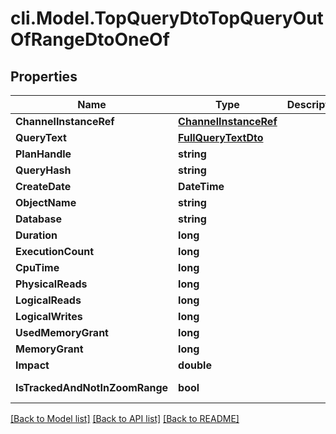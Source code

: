 # cli.Model.TopQueryDtoTopQueryOutOfRangeDtoOneOf

## Properties

Name | Type | Description | Notes
------------ | ------------- | ------------- | -------------
**ChannelInstanceRef** | [**ChannelInstanceRef**](ChannelInstanceRef.md) |  | [optional] 
**QueryText** | [**FullQueryTextDto**](FullQueryTextDto.md) |  | [optional] 
**PlanHandle** | **string** |  | [optional] 
**QueryHash** | **string** |  | [optional] 
**CreateDate** | **DateTime** |  | [optional] 
**ObjectName** | **string** |  | [optional] 
**Database** | **string** |  | [optional] 
**Duration** | **long** |  | [optional] 
**ExecutionCount** | **long** |  | [optional] 
**CpuTime** | **long** |  | [optional] 
**PhysicalReads** | **long** |  | [optional] 
**LogicalReads** | **long** |  | [optional] 
**LogicalWrites** | **long** |  | [optional] 
**UsedMemoryGrant** | **long** |  | [optional] 
**MemoryGrant** | **long** |  | [optional] 
**Impact** | **double** |  | [optional] 
**IsTrackedAndNotInZoomRange** | **bool** |  | [optional] [readonly] 

[[Back to Model list]](../README.md#documentation-for-models) [[Back to API list]](../README.md#documentation-for-api-endpoints) [[Back to README]](../README.md)

